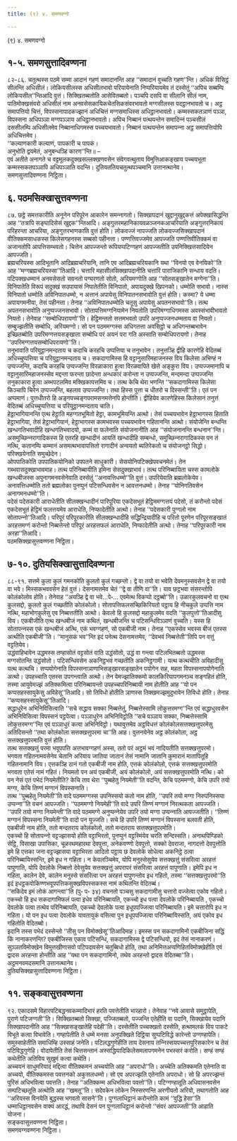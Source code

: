 ```yaml
---
title: (९) ४. समणवग्गो

---
```

(९) ४. समणवग्गो  


## १-५. समणसुत्तादिवण्णना

८२-८६. चतुत्थस्स पठमे सम्मा आदानं गहणं समादानन्ति आह ‘‘समादानं वुच्‍चति गहण’’न्ति। अधिकं विसिट्ठं सीलन्ति अधिसीलं। लोकियसीलस्स अधिसीलभावो परियायेनाति निप्परियायमेव तं दस्सेतुं ‘‘अपिच सब्बम्पि लोकियसील’’न्तिआदि वुत्तं। सिक्खितब्बतोति आसेवितब्बतो। पञ्‍चपि दसपि वा सीलानि सीलं नाम, पातिमोक्खसंवरो अधिसीलं नाम अनवसेसकायिकचेतसिकसंवरभावतो मग्गसीलस्स पदट्ठानभावतो च। अट्ठ समापत्तियो चित्तं, विपस्सनापादकज्झानं अधिचित्तं मग्गसमाधिस्स अधिट्ठानभावतो। कम्मस्सकतञाणं पञ्‍ञा, विपस्सना अधिपञ्‍ञा मग्गपञ्‍ञाय अधिट्ठानभावतो। अपिच निब्बानं पत्थयन्तेन समादिन्‍नं पञ्‍चसीलं दससीलम्पि अधिसीलमेव निब्बानाधिगमस्स पच्‍चयभावतो। निब्बानं पत्थयन्तेन समापन्‍ना अट्ठ समापत्तियोपि अधिचित्तमेव।  
‘‘कल्याणकारी कल्याणं, पापकारी च पापकं।  
अनुभोति द्वयमेतं, अनुबन्धञ्हि कारण’’न्ति॥ –  
एवं अतीते अनागते च वट्टमूलकदुक्खसल्‍लक्खणवसेन संवेगवत्थुताय विमुत्तिआकङ्खाय पच्‍चयभूता कम्मस्सकतपञ्‍ञापि अधिपञ्‍ञाति वदन्ति। दुतियततियचतुत्थपञ्‍चमानि उत्तानत्थानेव।  
समणसुत्तादिवण्णना निट्ठिता।  


## ६. पठमसिक्खासुत्तवण्णना

८७. छट्ठे समत्तकारीति अनूनेन परिपूरेन आकारेन समन्‍नागतो। सिक्खापदानं खुद्दानुखुद्दकत्तं अपेक्खासिद्धन्ति आह ‘‘तत्रापि सङ्घादिसेसं खुद्दक’’न्तिआदि। अङ्गुत्तरमहानिकायवळञ्‍जनकआचरियाति अङ्गुत्तरनिकायं परिहरन्ता आचरिया, अङ्गुत्तरभाणकाति वुत्तं होति। लोकवज्‍जं नापज्‍जति लोकवज्‍जसिक्खापदानं वीतिक्‍कमसाधकस्स किलेसगहनस्स सब्बसो पहीनत्ता। पण्णत्तिवज्‍जमेव आपज्‍जति पण्णत्तिवीतिक्‍कमं वा अजानतोपि आपत्तिसम्भवतो। चित्तेन आपज्‍जन्तो रूपियप्पटिग्गहणं आपज्‍जतीति उपनिक्खित्तसादियेन आपज्‍जति।  
ब्रह्मचरियस्स आदिभूतानि आदिब्रह्मचरियानि, तानि एव आदिब्रह्मचरियकानि यथा ‘‘विनयो एव वेनयिको’’ति आह ‘‘मग्गब्रह्मचरियस्सा’’तिआदि। चत्तारि महासीलसिक्खापदानीति चत्तारि पाराजिकानि सन्धाय वदति। पटिपक्खधम्मानं अनवसेसतो सवनतो पग्घरणतो सोतो, अरियमग्गोति आह ‘‘सोतसङ्खातेन मग्गेना’’ति। विनिपातेति विरूपं सदुक्खं सउपायासं निपातेतीति विनिपातो, अपायदुक्खे खिपनको। धम्मोति सभावो। नास्स विनिपातो धम्मोति अविनिपातधम्मो, न अत्तानं अपायेसु विनिपातनसभावोति वुत्तं होति। कस्मा? ये धम्मा अपायगमनीया, तेसं पहीनत्ता। तेनाह ‘‘अविनिपातधम्मोति चतूसु अपायेसु अपतनसभावो’’ति। तत्थ अपतनसभावोति अनुप्पज्‍जनसभावो। सोतापत्तिमग्गनियामेन नियतोति उपरिमग्गाधिगमस्स अवस्संभावीभावतो नियतो। तेनेवाह ‘‘सम्बोधिपरायणो’’ति। हेट्ठिमन्ततो सत्तमभवतो उपरि अनुप्पज्‍जनधम्मताय वा नियतो। सम्बुज्झतीति सम्बोधि, अरियमग्गो। सो पन पठममग्गस्स अधिगतत्ता अवसिट्ठो च अधिगन्तब्बभावेन इच्छितब्बोति उपरिमग्गत्तयसङ्खाता सम्बोधि परं अयनं परा गति अस्साति सम्बोधिपरायणो। तेनाह ‘‘उपरिमग्गत्तयसम्बोधिपरायणो’’ति।  
तनुभावाति परियुट्ठानमन्दताय च कदाचि करहचि उप्पत्तिया च तनुभावेन। तनुत्तञ्हि द्वीहि कारणेहि वेदितब्बं अधिच्‍चुप्पत्तिया च परियुट्ठानमन्दताय च। सकदागामिस्स हि वट्टानुसारिमहाजनस्स विय किलेसा अभिण्हं न उप्पज्‍जन्ति, कदाचि करहचि उप्पज्‍जन्ति विरळाकारा हुत्वा विरळवापिते खेत्ते अङ्कुरा विय। उप्पज्‍जमानापि च वट्टानुसारिमहाजनस्सेव मद्दन्ता फरन्ता छादेन्ता अन्धकारं करोन्ता न उप्पज्‍जन्ति, मन्दमन्दा उप्पज्‍जन्ति तनुकाकारा हुत्वा अब्भपटलमिव मक्खिकापत्तमिव च। तत्थ केचि थेरा भणन्ति ‘‘सकदागामिस्स किलेसा किञ्‍चापि चिरेन उप्पज्‍जन्ति, बहलाव उप्पज्‍जन्ति। तथा हिस्स पुत्ता च धीतरो च दिस्सन्ती’’ति। एतं पन अप्पमाणं। पुत्तधीतरो हि अङ्गपच्‍चङ्गपरामसनमत्तेनपि होन्तीति। द्वीहियेव कारणेहिस्स किलेसानं तनुत्तं वेदितब्बं अधिच्‍चुप्पत्तिया च परियुट्ठानमन्दताय चाति।  
हेट्ठाभागियानन्ति एत्थ हेट्ठाति महग्गतभूमितो हेट्ठा, कामभूमियन्ति अत्थो। तेसं पच्‍चयभावेन हेट्ठाभागस्स हिताति हेट्ठाभागिया, तेसं हेट्ठाभागियानं, हेट्ठाभागस्स कामभवस्स पच्‍चयभावेन गहितानन्ति अत्थो। संयोजेन्ति बन्धन्ति खन्धगतिभवादीहि खन्धगतिभवादयो, कम्मं वा फलेनाति संयोजनानीति आह ‘‘संयोजनानन्ति बन्धनान’’न्ति। असमुच्छिन्‍नरागादिकस्स हि एतरहि खन्धादीनं आयतिं खन्धादीहि सम्बन्धो, समुच्छिन्‍नरागादिकस्स पन तं नत्थि, कतानम्पि कम्मानं असमत्थभावापत्तितो रागादीनं अन्वयतो ब्यतिरेकतो च संयोजनट्ठो सिद्धो। परिक्खयेनाति समुच्छेदेन।  
ओपपातिकोति उपपातिकयोनिको उपपतने साधुकारी। सेसयोनिपटिक्खेपवचनमेतं। तेन गब्भवासदुक्खाभावमाह। तत्थ परिनिब्बायीति इमिना सेसदुक्खाभावं। तत्थ परिनिब्बायिता चस्स कामलोके खन्धबीजस्स अपुनागमनवसेनेवाति दस्सेतुं ‘‘अनावत्तिधम्मो’’ति वुत्तं। उपरियेवाति ब्रह्मलोकेयेव। अनावत्तिधम्मोति ततो ब्रह्मलोका पुनप्पुनं पटिसन्धिवसेन न आवत्तनधम्मो। तेनाह ‘‘योनिगतिवसेन अनागमनधम्मो’’ति।  
पदेसं पदेसकारी आराधेतीति सीलक्खन्धादीनं पारिपूरिया एकदेसभूतं हेट्ठिममग्गत्तयं पदेसो, तं करोन्तो पदेसं एकदेसभूतं हेट्ठिमं फलत्तयमेव आराधेति, निप्फादेतीति अत्थो। तेनाह ‘‘पदेसकारी पुग्गलो नाम सोतापन्‍नो’’तिआदि। परिपूरं परिपूरकारीति सीलक्खन्धादीहि सद्धिन्द्रियादीहि च परितो पूरणेन परिपूरसङ्खातं अरहत्तमग्गं करोन्तो निब्बत्तेन्तो परिपूरं अरहत्तफलं आराधेति, निप्फादेतीति अत्थो। तेनाह ‘‘परिपूरकारी नाम अरहा’’तिआदि।  
पठमसिक्खासुत्तवण्णना निट्ठिता।  


## ७-१०. दुतियसिक्खासुत्तादिवण्णना

८८-९१. सत्तमे कुला कुलं गमनकोति कुलतो कुलं गच्छन्तो। द्वे वा तयो वा भवेति देवमनुस्सवसेन द्वे वा तयो वा भवे। मिस्सकभववसेन हेतं वुत्तं। देसनामत्तमेव चेतं ‘‘द्वे वा तीणि वा’’ति। याव छट्ठभवा संसरन्तोपि कोलंकोलोव होति। तेनेवाह ‘‘अयञ्हि द्वे वा भवे…पे॰… एवमेत्थ विकप्पो दट्ठब्बो’’ति। उळारकुलवचनो वा एत्थ कुलसद्दो, कुलतो कुलं गच्छतीति कोलंकोलो। सोतापत्तिफलसच्छिकिरियतो पट्ठाय हि नीचकुले उप्पत्ति नाम नत्थि, महाभोगकुलेसु एव निब्बत्ततीति अत्थो। केवलो हि कुलसद्दो महाकुलमेव वदति ‘‘कुलपुत्तो’’तिआदीसु विय। एकबीजीति एत्थ खन्धबीजं नाम कथितं, खन्धबीजन्ति च पटिसन्धिविञ्‍ञाणं वुच्‍चति। यस्स हि सोतापन्‍नस्स एकं खन्धबीजं अत्थि, एकं भवग्गहणं, सो एकबीजी नाम। तेनाह ‘‘एकस्सेव भवस्स बीजं एतस्स अत्थीति एकबीजी’’ति। ‘‘मानुसकं भव’’न्ति इदं पनेत्थ देसनामत्तमेव, ‘‘देवभवं निब्बत्तेती’’तिपि पन वत्तुं वट्टतियेव।  
उद्धंवाहिभावेन उद्धमस्स तण्हासोतं वट्टसोतं वाति उद्धंसोतो, उद्धं वा गन्त्वा पटिलभितब्बतो उद्धमस्स मग्गसोतन्ति उद्धंसोतो। पटिसन्धिवसेन अकनिट्ठभवं गच्छतीति अकनिट्ठगामी। यत्थ कत्थचीति अविहादीसु यत्थ कत्थचि। सप्पयोगेनाति विपस्सनाञाणाभिसङ्खारसङ्खातेन पयोगेन सह, महता विपस्सनापयोगेनाति अत्थो। उपहच्‍चाति एतस्स उपगन्त्वाति अत्थो। तेन वेमज्झातिक्‍कमो कालकिरियापगमनञ्‍च सङ्गहितं होति, तस्मा आयुवेमज्झं अतिक्‍कमित्वा परिनिब्बायन्तो उपहच्‍चपरिनिब्बायी नाम होतीति आह ‘‘यो पन कप्पसहस्सायुकेसु अविहेसू’’तिआदि। सो तिविधो होतीति ञाणस्स तिक्खमज्झमुदुभावेन तिविधो होति। तेनाह ‘‘कप्पसहस्सायुकेसू’’तिआदि।  
सद्धाधुरेन अभिनिविसित्वाति ‘‘सचे सद्धाय सक्‍का निब्बत्तेतुं, निब्बत्तेस्सामि लोकुत्तरमग्ग’’न्ति एवं सद्धाधुरवसेन अभिनिविसित्वा विपस्सनं पट्ठपेत्वा। पञ्‍ञाधुरेन अभिनिविट्ठोति ‘‘सचे पञ्‍ञाय सक्‍का, निब्बत्तेस्सामि लोकुत्तरमग्ग’’न्ति एवं पञ्‍ञाधुरं कत्वा अभिनिविट्ठो। यथावुत्तमेव अट्ठविधत्तं कोलंकोलसत्तक्खत्तुपरमेसु अतिदिसन्तो ‘‘तथा कोलंकोला सत्तक्खत्तुपरमा चा’’ति आह। वुत्तनयेनेव अट्ठ कोलंकोला, अट्ठ सत्तक्खत्तुपरमाति वुत्तं होति।  
तत्थ सत्तक्खत्तुं परमा भवूपपत्ति अत्तभावग्गहणं अस्स, ततो परं अट्ठमं भवं नादियतीति सत्तक्खत्तुपरमो। भगवता गहितनामवसेनेव चेतानि अरियाय जातिया जातानं तेसं नामानि जातानि कुमारानं मातापितूहि गहितनामानि विय। एत्तकञ्हि ठानं गतो एकबीजी नाम होति, एत्तकं कोलंकोलो, एत्तकं सत्तक्खत्तुपरमोति भगवता एतेसं नामं गहितं। नियमतो पन अयं एकबीजी, अयं कोलंकोलो, अयं सत्तक्खत्तुपरमोति नत्थि। को पन नेसं एतं पभेदं नियमेतीति? केचि ताव थेरा ‘‘पुब्बहेतु नियमेती’’ति वदन्ति, केचि पठममग्गो, केचि उपरि तयो मग्गा, केचि तिण्णं मग्गानं विपस्सनाति।  
तत्थ ‘‘पुब्बहेतु नियमेती’’ति वादे पठममग्गस्स उपनिस्सयो कतो नाम होति, ‘‘उपरि तयो मग्गा निरुपनिस्सया उप्पन्‍ना’’ति वचनं आपज्‍जति। ‘‘पठममग्गो नियमेही’’ति वादे उपरि तिण्णं मग्गानं निरत्थकता आपज्‍जति। ‘‘उपरि तयो मग्गा नियमेन्ती’’ति वादे पठममग्गे अनुप्पन्‍नेयेव उपरि तयो मग्गा उप्पन्‍नाति आपज्‍जतीति। ‘‘तिण्णं मग्गानं विपस्सना नियमेती’’ति वादो पन युज्‍जति। सचे हि उपरि तिण्णं मग्गानं विपस्सना बलवती होति, एकबीजी नाम होति, ततो मन्दतराय कोलंकोलो, ततो मन्दतराय सत्तक्खत्तुपरमोति।  
एकच्‍चो हि सोतापन्‍नो वट्टज्झासयो होति वट्टाभिरतो, पुनप्पुनं वट्टस्मिंयेव चरति सन्दिस्सति। अनाथपिण्डिको सेट्ठि, विसाखा उपासिका, चूळरथमहारथा देवपुत्ता, अनेकवण्णो देवपुत्तो, सक्‍को देवराजा, नागदत्तो देवपुत्तोति इमे हि एत्तका जना वट्टज्झासया वट्टाभिरता आदितो पट्ठाय छ देवलोके सोधेत्वा अकनिट्ठे ठत्वा परिनिब्बायिस्सन्ति, इमे इध न गहिता। न केवलञ्‍चिमेव, योपि मनुस्सेसुयेव सत्तक्खत्तुं संसरित्वा अरहत्तं पापुणाति, योपि देवलोके निब्बत्तो देवेसुयेव सत्तक्खत्तुं अपरापरं संसरित्वा अरहत्तं पापुणाति। इमेपि इध न गहिता, कालेन देवे, कालेन मनुस्से संसरित्वा पन अरहत्तं पापुणन्तोव इध गहितो, तस्मा ‘‘सत्तक्खत्तुपरमो’’ति इदं इधट्ठकवोकिण्णभवूपपत्तिकसुक्खविपस्सकस्स नामं कथितन्ति वेदितब्बं।  
‘‘सकिदेव इमं लोकं आगन्त्वा’’ति (पु॰ प॰ ३४) वचनतो पञ्‍चसु सकदागामीसु चत्तारो वज्‍जेत्वा एकोव गहितो। एकच्‍चो हि इध सकदागामिफलं पत्वा इधेव परिनिब्बायति, एकच्‍चो इध पत्वा देवलोके परिनिब्बायति , एकच्‍चो देवलोके पत्वा तत्थेव परिनिब्बायति, एकच्‍चो देवलोके पत्वा इधूपपज्‍जित्वा परिनिब्बायति। इमे चत्तारोपि इध न गहिता। यो पन इध पत्वा देवलोके यावतायुकं वसित्वा पुन इधूपपज्‍जित्वा परिनिब्बायिस्सति, अयं एकोव इध गहितोति वेदितब्बो।  
इदानि तस्स पभेदं दस्सेन्तो ‘‘तीसु पन विमोक्खेसू’’तिआदिमाह। इमस्स पन सकदागामिनो एकबीजिना सद्धिं किं नानाकरणन्ति? एकबीजिस्स एकाव पटिसन्धि, सकदागामिस्स द्वे पटिसन्धियो, इदं तेसं नानाकरणं। सुञ्‍ञतविमोक्खेन विमुत्तखीणासवो पटिपदावसेन चतुब्बिधो होति, तथा अनिमित्तअप्पणिहितविमोक्खेहीति एवं द्वादस अरहन्ता होन्तीति आह ‘‘यथा पन सकदागामिनो, तथेव अरहन्तो द्वादस वेदितब्बा’’ति। अट्ठमनवमदसमानि उत्तानत्थानेव।  
दुतियसिक्खासुत्तादिवण्णना निट्ठिता।  


## ११. सङ्कवासुत्तवण्णना

९२. एकादसमे विहारपटिबद्धनवकम्मादिभारं हरति पवत्तेतीति भारहारो। तेनेवाह ‘‘नवे आवासे समुट्ठापेति, पुराणे पटिजग्गती’’ति। सिक्खितब्बतो सिक्खा, पज्‍जितब्बतो, पज्‍जन्ति एतेहीति वा पदानि, सिक्खायेव पदानि सिक्खापदानीति आह ‘‘सिक्खासङ्खातेहि पदेही’’ति। दस्सेतीति पच्‍चक्खतो दस्सेति, हत्थामलकं विय पाकटे विभूते कत्वा विभावेति। गण्हापेतीति ते धम्मे मनसा अनुपक्खिते दिट्ठिया सुप्पटिविद्धे कारेन्तो उग्गण्हापेति। समुस्साहेतीति समाधिम्हि उस्साहं जनेति। पटिलद्धगुणेहीति ताय देसनाय तन्‍निस्सयपच्‍चत्तपुरिसकारेन च तेसं पटिविद्धगुणेहि। वोदापेतीति तेसं चित्तसन्तानं अस्सद्धियादिकिलेसमलापगमनेन पभस्सरं करोति। सण्हं सण्हं कथेतीति अतिविय सुखुमं कत्वा कथेति।  
अच्‍चयनं साधुमरियादं मद्दित्वा वीतिक्‍कमनं अच्‍चयोति आह ‘‘अपराधो’’ति। अच्‍चेति अतिक्‍कमति एतेनाति वा अच्‍चयो, वीतिक्‍कमस्स पवत्तनको अकुसलधम्मो। सो एव अपरज्झति एतेनाति अपराधो। सो हि अपरज्झन्तं पुरिसं अधिभवित्वा पवत्तति। तेनाह ‘‘अतिक्‍कम्म अधिभवित्वा पवत्तो’’ति। पटिग्गण्हातूति अधिवासनवसेन सम्पटिच्छतूति अत्थोति आह ‘‘खमतू’’ति। सदेवकेन लोकेन निस्सरणन्ति अरणीयतो अरियो, तथागतोति आह ‘‘अरियस्स विनयेति बुद्धस्स भगवतो सासने’’ति। पुग्गलाधिट्ठानं करोन्तोति कामं ‘‘वुद्धि हेसा’’ति धम्माधिट्ठानवसेन वाक्यं आरद्धं, तथापि देसनं पन पुग्गलाधिट्ठानं करोन्तो ‘‘संवरं आपज्‍जती’’ति आहाति योजना।  
सङ्कवासुत्तवण्णना निट्ठिता।  
समणवग्गवण्णना निट्ठिता।  